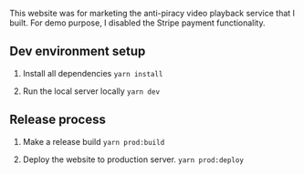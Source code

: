 This website was for marketing the anti-piracy video playback service that I built. For demo purpose, I disabled the Stripe payment functionality.

## Dev environment setup
1. Install all dependencies
`yarn install`

1. Run the local server locally
`yarn dev`


## Release process
1. Make a release build
`yarn prod:build`

1. Deploy the website to production server.
`yarn prod:deploy`
